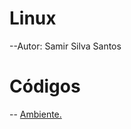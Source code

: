 # Linux

--Autor: Samir Silva Santos

# Códigos

-- [Ambiente.](https://github.com/Samirsilva/Linux/blob/master/Codigos/Montar_Ambiente.sh)
